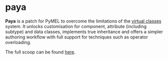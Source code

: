 # paya

**Paya** is a patch for PyMEL to overcome the limitations of the
[virtual classes](https://github.com/LumaPictures/pymel/blob/master/examples/customClasses.py) system. It unlocks
customisation for component, attribute (including subtype) and data classes, implements true inheritance and offers a
simpler authoring  workflow with full support for techniques such as operator overloading.

The full scoop can be found [here](https://kimonmatara.github.io/paya/).